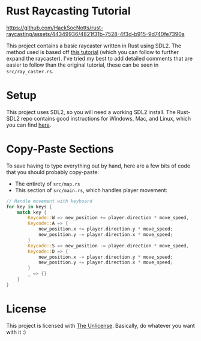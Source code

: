 # Rust Raycasting Tutorial

https://github.com/HackSocNotts/rust-raycasting/assets/44349936/4821f31b-7528-4f3d-b915-9d740fe7390a

This project contains a basic raycaster written in Rust using SDL2. The method used is based off [this tutorial](https://lodev.org/cgtutor/raycasting.html) (which you can follow to further expand the raycaster). I've tried my best to add detailed comments that are easier to follow than the original tutorial, these can be seen in `src/ray_caster.rs`.

# Setup

This project uses SDL2, so you will need a working SDL2 install. The Rust-SDL2 repo contains good instructions for Windows, Mac, and Linux, which you can find [here](https://github.com/Rust-SDL2/rust-sdl2#sdl20-development-libraries).

# Copy-Paste Sections

To save having to type everything out by hand, here are a few bits of code that you should probably copy-paste:

* The entirety of `src/map.rs`
* This section of `src/main.rs`, which handles player movement:

```rust
// Handle movement with keyboard
for key in keys {
    match key {
        Keycode::W => new_position += player.direction * move_speed,
        Keycode::A => {
            new_position.x += player.direction.y * move_speed;
            new_position.y -= player.direction.x * move_speed;
        }
        Keycode::S => new_position -= player.direction * move_speed,
        Keycode::D => {
            new_position.x -= player.direction.y * move_speed;
            new_position.y += player.direction.x * move_speed;
        }
        _ => {}
    }
}
```

# License

This project is licensed with [The Unlicense](https://unlicense.org/). Basically, do whatever you want with it :)
